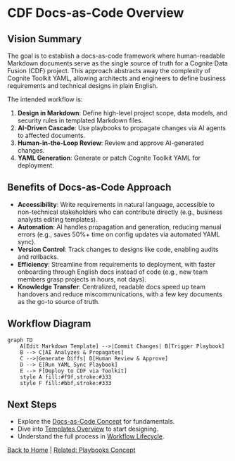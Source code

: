 # CDF Docs-as-Code Overview

## Vision Summary

The goal is to establish a docs-as-code framework where human-readable Markdown
documents serve as the single source of truth for a Cognite Data Fusion (CDF)
project. This approach abstracts away the complexity of Cognite Toolkit YAML,
allowing architects and engineers to define business requirements and technical
designs in plain English.
    <!-- For the authoritative Vision, see [TODO.md](../../TODO.md) in the repo root. -->

The intended workflow is:

1. **Design in Markdown**: Define high-level project scope, data models, and
   security rules in templated Markdown files.
1. **AI-Driven Cascade**: Use playbooks to propagate changes via AI agents to
   affected documents.
1. **Human-in-the-Loop Review**: Review and approve AI-generated changes.
1. **YAML Generation**: Generate or patch Cognite Toolkit YAML for deployment.

## Benefits of Docs-as-Code Approach

- **Accessibility**: Write requirements in natural language, accessible to
  non-technical stakeholders who can contribute directly (e.g., business
  analysts editing templates).
- **Automation**: AI handles propagation and generation, reducing manual errors
  (e.g., saves 50%+ time on config updates via automated YAML sync).
- **Version Control**: Track changes to designs like code, enabling audits and
  rollbacks.
- **Efficiency**: Streamline from requirements to deployment, with faster
  onboarding through English docs instead of code (e.g., new team members grasp
  projects in hours, not days).
- **Knowledge Transfer**: Centralized, readable docs speed up team handovers and
  reduce miscommunications, with a few key documents as the go-to source of
  truth.

## Workflow Diagram

```mermaid
graph TD
    A[Edit Markdown Template] -->|Commit Changes| B[Trigger Playbook]
    B --> C[AI Analyzes & Propagates]
    C -->|Generate Diffs| D[Human Review & Approve]
    D --> E[Run YAML Sync Playbook]
    E --> F[Deploy to CDF via Toolkit]
    style A fill:#f9f,stroke:#333
    style F fill:#bbf,stroke:#333
```

## Next Steps

- Explore the [Docs-as-Code Concept](concepts/docs_as_code.md) for fundamentals.
- Dive into [Templates Overview](concepts/templates.md) to start designing.
- Understand the full process in
  [Workflow Lifecycle](concepts/workflow_lifecycle.md).

[Back to Home](/index.md) | [Related: Playbooks Concept](concepts/playbooks.md)

